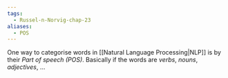 ```yaml
---
tags:
  - Russel-n-Norvig-chap-23
aliases:
  - POS
---
```

One way to categorise words in [[Natural Language Processing|NLP]] is by their *Part of speech (POS)*. Basically if the words are *verbs*, *nouns*, *adjectives*, ...